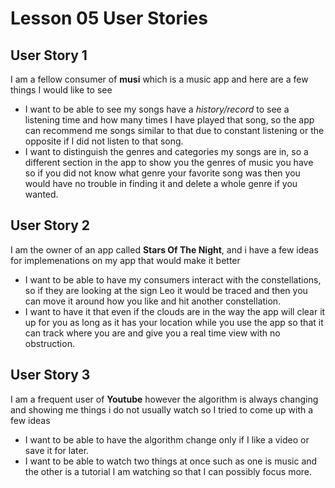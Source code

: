 # Lesson 05 User Stories
## User Story 1
I am a fellow consumer of **musi** which is a music app and here are a few things I would like to see
- I want to be able to see my songs have a *history/record* to see a listening time and how many times I have played that song, so the app can recommend me songs similar to that due to constant listening or the opposite if I did not listen to that song.
- I want to distinguish the genres and categories my songs are in, so a different section in the app to show you the genres of music you have so if you did not know what genre your favorite song was then you would have no trouble in finding it and delete a whole genre if you wanted.
## User Story 2
I am the owner of an app called **Stars Of The Night**, and i have a few ideas for implemenations on my app that would make it better
- I want to be able to have my consumers interact with the constellations, so if they are looking at the sign Leo it would be traced and then you can move it around how you like and hit another constellation.
- I want to have it that even if the clouds are in the way the app will clear it up for you as long as it has your location while you use the app so that it can track where you are and give you a real time view with no obstruction.
## User Story 3
I am a frequent user of **Youtube** however the algorithm is always changing and showing me things i do not usually watch so I tried to come up with a few ideas
- I want to be able to have the algorithm change only if I like a video or save it for later.
- I want to be able to watch two things at once such as one is music and the other is a tutorial I am watching so that I can possibly focus more.